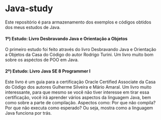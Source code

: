 # Java-study

Este repositório é para armazenamento dos exemplos e códigos obtidos dos meus estudos de Java.

#### 1º) Estudo: Livro Desbravando Java e Orientação a Objetos
O primeiro estudo foi feito através do livro  Desbravando Java e Orientação a Objetos da Casa do Código do autor Rodrigo Turini.  Um livro muito bom sobre os aspéctos de  POO em Java.

#### 2º) Estudo: Livro Java SE 8 Programmer I
Este livro é um guia para a certificação Oracle Certified Associate da Casa do Código dos autores Gulherme Silveira e Mário Amaral. Um livro muito interessante, para que mesmo se você não tiver interesse em tirar essa certificação, você irá aprender vários aspectos da linguagem Java, bem como sobre a parte de compilação. Aspectos como: Por que não compila? Por que não executa como esperado? Ou seja, mostra como a linguagem Java funciona por trás.


